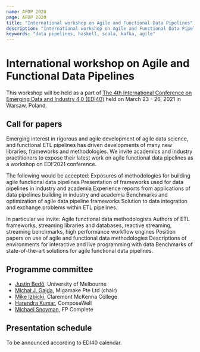```yaml
---
name: AFDP 2020
page: AFDP 2020
title: "International workshop on Agile and Functional Data Pipelines"
description: "International workshop on Agile and Functional Data Pipelines"
keywords: "data pipelines, haskell, scala, kafka, agile"
---
```

# International workshop on Agile and Functional Data Pipelines

This workshop will be held as a part of [The 4th International Conference on Emerging Data and Industry 4.0 (EDI40)](http://cs-conferences.acadiau.ca/EDI40-21/) held on March 23 - 26, 2021 in Warsaw, Poland.

## Call for papers

Emerging interest in rigorous and agile development of agile data science, and functional ETL pipelines has driven developments of many new libraries, frameworks and methodologies.
We invite academics and industry practitioners to expose their latest work on agile functional data pipelines as a workshop on EDI’2021 conference.

The following would be accepted:
Exposures of methodologies for building agile functional data pipelines
Presentation of frameworks used for data pipelines in industry and academia
Experience reports from applications of data pipelines building in industry and academia
Benchmarks and optimization of agile data pipeline frameworks
Solution to data integration and exchange problems within ETL pipelines.

In particular we invite:
Agile functional data methodologists
Authors of ETL frameworks, streaming libraries and databases, reactive streaming, streaming benchmarks, high performance workflow engines
Position papers on use of agile and functional data methodologies
Descriptions of environments for interactive and live programming with data
Benchmarks of state-of-the-art solutions for agile functional data pipelines.

## Programme committee

* [Justin Bedő](https://cua0.org), University of Melbourne
* [Michał J. Gajda](https://migamake.com), Migamake Pte Ltd (chair)
* [Mike Izbicki](https://izbicki.me/), Claremont McKenna College
* [Harendra Kumar](https://twitter.com/hk_hooda), ComposeWell
* [Michael Snoyman](https://www.snoyman.com), FP Complete

## Presentation schedule

To be announced according to EDI40 calendar.
